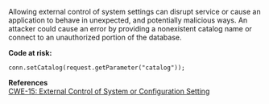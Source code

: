  Allowing external control of system settings can disrupt service or cause an application to behave in unexpected, and potentially malicious ways. An attacker could cause an error by providing a nonexistent catalog name or connect to an unauthorized portion of the database.  

**Code at risk:**

```
conn.setCatalog(request.getParameter("catalog"));
```
  

**References**  
[CWE-15: External Control of System or Configuration Setting](http://cwe.mitre.org/data/definitions/15.html)

